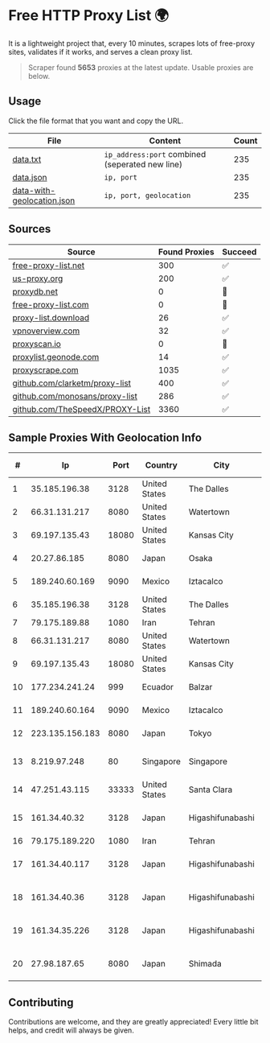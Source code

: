 
# Free HTTP Proxy List 🌍

It is a lightweight project that, every 10 minutes, scrapes lots of free-proxy sites, validates if it works, and serves a clean proxy list.


> Scraper found **5653** proxies at the latest update. Usable proxies are below.

## Usage

Click the file format that you want and copy the URL.


|File|Content|Count|
|----|-------|-----|
|[data.txt](https://raw.githubusercontent.com/themiralay/Proxy-List-World/master/data.txt)|`ip_address:port` combined (seperated new line)|235|
|[data.json](https://raw.githubusercontent.com/themiralay/Proxy-List-World/master/data.json)|`ip, port`|235|
|[data-with-geolocation.json](https://raw.githubusercontent.com/themiralay/Proxy-List-World/master/data-with-geolocation.json)|`ip, port, geolocation`|235|

## Sources

|Source|Found Proxies|Succeed|
|------|-------------|-------|
|[free-proxy-list.net](https://free-proxy-list.net)|300|✅|
|[us-proxy.org](https://www.us-proxy.org)|200|✅|
|[proxydb.net](http://proxydb.net)|0|🚫|
|[free-proxy-list.com](https://free-proxy-list.com/?page=&port=&type%5B%5D=http&type%5B%5D=https&up_time=0&search=Search)|0|🚫|
|[proxy-list.download](https://www.proxy-list.download/HTTP)|26|✅|
|[vpnoverview.com](https://vpnoverview.com/privacy/anonymous-browsing/free-proxy-servers)|32|✅|
|[proxyscan.io](https://www.proxyscan.io)|0|🚫|
|[proxylist.geonode.com](https://proxylist.geonode.com/api/proxy-list?limit=300&page=1&sort_by=lastChecked&sort_type=desc&protocols=http,https)|14|✅|
|[proxyscrape.com](https://api.proxyscrape.com/v2/?request=displayproxies&protocol=http&timeout=10000&country=all&ssl=all&anonymity=all)|1035|✅|
|[github.com/clarketm/proxy-list](https://raw.githubusercontent.com/clarketm/proxy-list/master/proxy-list-raw.txt)|400|✅|
|[github.com/monosans/proxy-list](https://raw.githubusercontent.com/monosans/proxy-list/main/proxies/http.txt)|286|✅|
|[github.com/TheSpeedX/PROXY-List](https://raw.githubusercontent.com/TheSpeedX/PROXY-List/master/http.txt)|3360|✅|


## Sample Proxies With Geolocation Info

|#|Ip|Port|Country|City|Internet Service Provider|
|-|--|----|-------|----|-------------------------|
|1|35.185.196.38|3128|United States|The Dalles|Google LLC|
|2|66.31.131.217|8080|United States|Watertown|Comcast Cable Communications|
|3|69.197.135.43|18080|United States|Kansas City|WholeSale Internet|
|4|20.27.86.185|8080|Japan|Osaka|Microsoft Corporation|
|5|189.240.60.169|9090|Mexico|Iztacalco|Uninet S.A. de C.V.|
|6|35.185.196.38|3128|United States|The Dalles|Google LLC|
|7|79.175.189.88|1080|Iran|Tehran|Afranet|
|8|66.31.131.217|8080|United States|Watertown|Comcast Cable Communications|
|9|69.197.135.43|18080|United States|Kansas City|WholeSale Internet|
|10|177.234.241.24|999|Ecuador|Balzar|Vasquez Burgos Livington|
|11|189.240.60.164|9090|Mexico|Iztacalco|Uninet S.A. de C.V.|
|12|223.135.156.183|8080|Japan|Tokyo|So-net Corporation|
|13|8.219.97.248|80|Singapore|Singapore|Alibaba (US) Technology Co., Ltd.|
|14|47.251.43.115|33333|United States|Santa Clara|Alibaba Cloud LLC|
|15|161.34.40.32|3128|Japan|Higashifunabashi|NTT PC Communications, Inc.|
|16|79.175.189.220|1080|Iran|Tehran|Afranet|
|17|161.34.40.117|3128|Japan|Higashifunabashi|NTT PC Communications, Inc.|
|18|161.34.40.36|3128|Japan|Higashifunabashi|NTT PC Communications, Inc.|
|19|161.34.35.226|3128|Japan|Higashifunabashi|NTT PC Communications, Inc.|
|20|27.98.187.65|8080|Japan|Shimada|TOKAI Communications Corporation|



## Contributing

Contributions are welcome, and they are greatly appreciated! Every
little bit helps, and credit will always be given.

